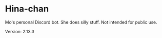 # Hina-chan

Mo's personal Discord bot. She does silly stuff. Not intended for public use.

Version: 2.13.3
